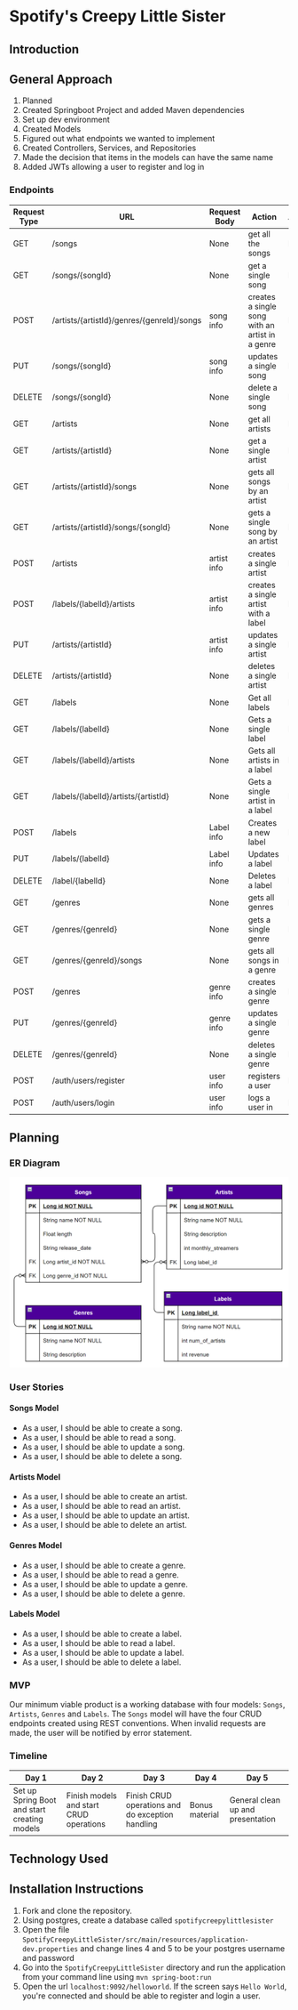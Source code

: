 # Spotify's Creepy Little Sister

## Introduction

## General Approach
1. Planned
2. Created Springboot Project and added Maven dependencies
3. Set up dev environment
4. Created Models
5. Figured out what endpoints we wanted to implement
6. Created Controllers, Services, and Repositories
7. Made the decision that items in the models can have the same name
9. Added JWTs allowing a user to register and log in


### Endpoints
| Request Type | URL| Request Body | Action | Access |
|--|--|--|--|--|
| GET | /songs | None | get all the songs | Private |
| GET | /songs/{songId} | None | get a single song | Private |
| POST | /artists/{artistId}/genres/{genreId}/songs | song info | creates a single song with an artist in a genre | Private |
| PUT | /songs/{songId} | song info | updates a single song | Private |
| DELETE | /songs/{songId} | None | delete a single song | Private |
| GET | /artists | None | get all artists | Private |
| GET | /artists/{artistId} | None | get a single artist | Private |
| GET | /artists/{artistId}/songs | None | gets all songs by an artist | Private |
| GET | /artists/{artistId}/songs/{songId} | None | gets a single song by an artist | Private |
| POST | /artists | artist info | creates a single artist | Private |
| POST | /labels/{labelId}/artists | artist info | creates a single artist with a label | Private |
| PUT | /artists/{artistId} | artist info | updates a single artist | Private |
| DELETE | /artists/{artistId} | None | deletes a single artist | Private |
| GET | /labels | None | Get all labels | Private |
| GET | /labels/{labelId} | None | Gets a single label | Private |
| GET | /labels/{labelId}/artists | None | Gets all artists in a label | Private |
| GET | /labels/{labelId}/artists/{artistId} | None | Gets a single artist in a label | Private |
| POST | /labels | Label info | Creates a new label | Private |
| PUT | /labels/{labelId} | Label info | Updates a label | Private |
| DELETE | /label/{labelId} | None | Deletes a label | Private |
| GET | /genres | None | gets all genres | Private |
| GET | /genres/{genreId} | None | gets a single genre | Private |
| GET | /genres/{genreId}/songs | None | gets all songs in a genre | Private |
| POST | /genres | genre info | creates a single genre | Private |
| PUT | /genres/{genreId} | genre info | updates a single genre | Private |
| DELETE | /genres/{genreId} | None | deletes a single genre | Private |
| POST | /auth/users/register | user info | registers a user | Public |
| POST | /auth/users/login  | user info | logs a user in | Public |

## Planning

### ER Diagram

![](SpotifyCreepyLittleSister_Diagram2.png)

### User Stories

#### Songs Model

- As a user, I should be able to create a song.
- As a user, I should be able to read a song.
- As a user, I should be able to update a song.
- As a user, I should be able to delete a song.

#### Artists Model

- As a user, I should be able to create an artist.
- As a user, I should be able to read an artist.
- As a user, I should be able to update an artist.
- As a user, I should be able to delete an artist.

#### Genres Model

- As a user, I should be able to create a genre.
- As a user, I should be able to read a genre.
- As a user, I should be able to update a genre.
- As a user, I should be able to delete a genre.

#### Labels Model

- As a user, I should be able to create a label.
- As a user, I should be able to read a label.
- As a user, I should be able to update a label.
- As a user, I should be able to delete a label.

### MVP

Our minimum viable product is a working database with four models: `Songs`, `Artists`, `Genres` and `Labels`.
The `Songs` model will have the four CRUD endpoints created using REST conventions. When invalid requests are made, the
user will be notified by error statement.

### Timeline

| Day 1 | Day 2 | Day 3 | Day 4 | Day 5 | 
| -- | -- | -- | -- | -- | 
| Set up Spring Boot and start creating models | Finish models and start CRUD operations | Finish CRUD operations and do exception handling | Bonus material | General clean up and presentation |

## Technology Used

## Installation Instructions
1. Fork and clone the repository.
2. Using postgres, create a database called `spotifycreepylittlesister`
3. Open the file `SpotifyCreepyLittleSister/src/main/resources/application-dev.properties` and change lines 4 and 5 to be
   your postgres username and password
4. Go into the  `SpotifyCreepyLittleSister` directory and run the application from your command line using `mvn spring-boot:run`
5. Open the url `localhost:9092/helloworld`.  If the screen says `Hello World`, you're connected and should be able to register and login a user. 

